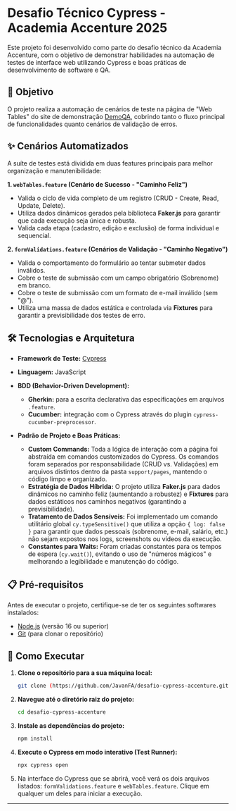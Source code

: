 # Desafio Técnico Cypress - Academia Accenture 2025

Este projeto foi desenvolvido como parte do desafio técnico da Academia Accenture, com o objetivo de demonstrar habilidades na automação de testes de interface web utilizando Cypress e boas práticas de desenvolvimento de software e QA.

## 🎯 Objetivo

O projeto realiza a automação de cenários de teste na página de "Web Tables" do site de demonstração [DemoQA](https://demoqa.com/webtables), cobrindo tanto o fluxo principal de funcionalidades quanto cenários de validação de erros.

## ✨ Cenários Automatizados

A suíte de testes está dividida em duas features principais para melhor organização e manutenibilidade:

**1. `webTables.feature` (Cenário de Sucesso - "Caminho Feliz")**
* Valida o ciclo de vida completo de um registro (CRUD - Create, Read, Update, Delete).
* Utiliza dados dinâmicos gerados pela biblioteca **Faker.js** para garantir que cada execução seja única e robusta.
* Valida cada etapa (cadastro, edição e exclusão) de forma individual e sequencial.

**2. `formValidations.feature` (Cenários de Validação - "Caminho Negativo")**
* Valida o comportamento do formulário ao tentar submeter dados inválidos.
* Cobre o teste de submissão com um campo obrigatório (Sobrenome) em branco.
* Cobre o teste de submissão com um formato de e-mail inválido (sem "@").
* Utiliza uma massa de dados estática e controlada via **Fixtures** para garantir a previsibilidade dos testes de erro.

## 🛠️ Tecnologias e Arquitetura

* **Framework de Teste:** [Cypress](https://www.cypress.io/)
* **Linguagem:** JavaScript
* **BDD (Behavior-Driven Development):**
    * **Gherkin:** para a escrita declarativa das especificações em arquivos `.feature`.
    * **Cucumber:** integração com o Cypress através do plugin `cypress-cucumber-preprocessor`.

* **Padrão de Projeto e Boas Práticas:**
    * **Custom Commands:** Toda a lógica de interação com a página foi abstraída em comandos customizados do Cypress. Os comandos foram separados por responsabilidade (CRUD vs. Validações) em arquivos distintos dentro da pasta `support/pages`, mantendo o código limpo e organizado.
    * **Estratégia de Dados Híbrida:** O projeto utiliza **Faker.js** para dados dinâmicos no caminho feliz (aumentando a robustez) e **Fixtures** para dados estáticos nos caminhos negativos (garantindo a previsibilidade).
    * **Tratamento de Dados Sensíveis:** Foi implementado um comando utilitário global `cy.typeSensitive()` que utiliza a opção `{ log: false }` para garantir que dados pessoais (sobrenome, e-mail, salário, etc.) não sejam expostos nos logs, screenshots ou vídeos da execução.
    * **Constantes para Waits:** Foram criadas constantes para os tempos de espera (`cy.wait()`), evitando o uso de "números mágicos" e melhorando a legibilidade e manutenção do código.

## 📋 Pré-requisitos

Antes de executar o projeto, certifique-se de ter os seguintes softwares instalados:

* [Node.js](https://nodejs.org/en/) (versão 16 ou superior)
* [Git](https://git-scm.com/) (para clonar o repositório)

## 🚀 Como Executar

1.  **Clone o repositório para a sua máquina local:**
    ```bash
    git clone (https://github.com/JavanFA/desafio-cypress-accenture.git)
    ```

2.  **Navegue até o diretório raiz do projeto:**
    ```bash
    cd desafio-cypress-accenture
    ```

3.  **Instale as dependências do projeto:**
    ```bash
    npm install
    ```

4.  **Execute o Cypress em modo interativo (Test Runner):**
    ```bash
    npx cypress open
    ```

5.  Na interface do Cypress que se abrirá, você verá os dois arquivos listados: `formValidations.feature` e `webTables.feature`. Clique em qualquer um deles para iniciar a execução.

---
